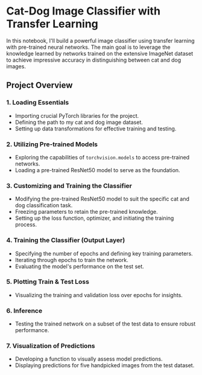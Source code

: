 # Cat-Dog Image Classifier with Transfer Learning

In this notebook, I'll build a powerful image classifier using transfer learning with pre-trained neural networks. The main goal is to leverage the knowledge learned by networks trained on the extensive ImageNet dataset to achieve impressive accuracy in distinguishing between cat and dog images.

## Project Overview

### 1. Loading Essentials
   - Importing crucial PyTorch libraries for the project.
   - Defining the path to my cat and dog image dataset.
   - Setting up data transformations for effective training and testing.

### 2. Utilizing Pre-trained Models
   - Exploring the capabilities of `torchvision.models` to access pre-trained networks.
   - Loading a pre-trained ResNet50 model to serve as the foundation.

### 3. Customizing and Training the Classifier
   - Modifying the pre-trained ResNet50 model to suit the specific cat and dog classification task.
   - Freezing parameters to retain the pre-trained knowledge.
   - Setting up the loss function, optimizer, and initiating the training process.

### 4. Training the Classifier (Output Layer)
   - Specifying the number of epochs and defining key training parameters.
   - Iterating through epochs to train the network.
   - Evaluating the model's performance on the test set.

### 5. Plotting Train & Test Loss
   - Visualizing the training and validation loss over epochs for insights.

### 6. Inference
   - Testing the trained network on a subset of the test data to ensure robust performance.

### 7. Visualization of Predictions
   - Developing a function to visually assess model predictions.
   - Displaying predictions for five handpicked images from the test dataset.